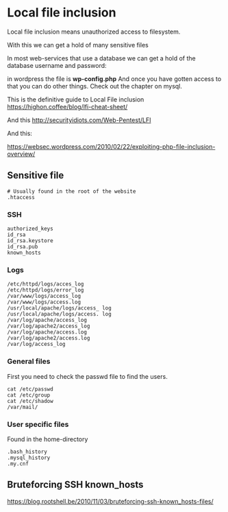 # Local file inclusion

Local file inclusion means unauthorized access to filesystem.

With this we can get a hold of many sensitive files


In most web-services that use a database we can get a hold of the database username and password:


in wordpress the file is **wp-config.php**
And once you have gotten access to that you can do other things. Check out the chapter on mysql.


This is the definitive guide to Local File inclusion
https://highon.coffee/blog/lfi-cheat-sheet/

And this
http://securityidiots.com/Web-Pentest/LFI

And this:

https://websec.wordpress.com/2010/02/22/exploiting-php-file-inclusion-overview/

## Sensitive file

```
# Usually found in the root of the website
.htaccess
```

### SSH
```
authorized_keys
id_rsa
id_rsa.keystore
id_rsa.pub
known_hosts
```
### Logs
```
/etc/httpd/logs/acces_log 
/etc/httpd/logs/error_log 
/var/www/logs/access_log 
/var/www/logs/access.log 
/usr/local/apache/logs/access_ log 
/usr/local/apache/logs/access. log 
/var/log/apache/access_log 
/var/log/apache2/access_log 
/var/log/apache/access.log 
/var/log/apache2/access.log
/var/log/access_log
```

### General files

First you need to check the passwd file to find the users.
```
cat /etc/passwd
cat /etc/group
cat /etc/shadow
/var/mail/
```

### User specific files

Found in the home-directory

```
.bash_history
.mysql_history
.my.cnf
```

## Bruteforcing SSH known_hosts

https://blog.rootshell.be/2010/11/03/bruteforcing-ssh-known_hosts-files/